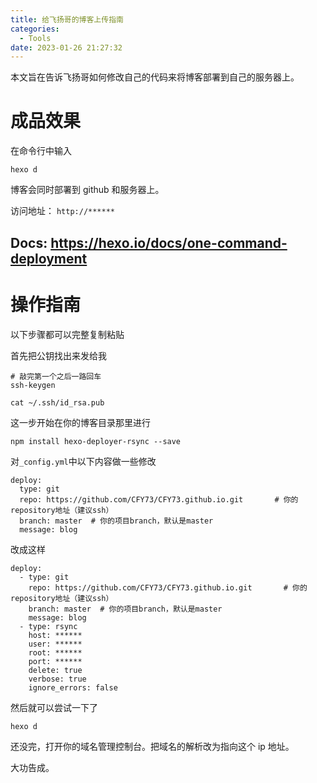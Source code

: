 ```yaml
---
title: 给飞扬哥的博客上传指南
categories:
  - Tools
date: 2023-01-26 21:27:32
---
```


本文旨在告诉飞扬哥如何修改自己的代码来将博客部署到自己的服务器上。

# 成品效果

在命令行中输入

```
hexo d
```

博客会同时部署到 github 和服务器上。

访问地址： `http://******`

## Docs: https://hexo.io/docs/one-command-deployment

# 操作指南

以下步骤都可以完整复制粘贴

首先把公钥找出来发给我

```
# 敲完第一个之后一路回车
ssh-keygen
```

```
cat ~/.ssh/id_rsa.pub
```

这一步开始在你的博客目录那里进行

```
npm install hexo-deployer-rsync --save
```

对`_config.yml`中以下内容做一些修改

```
deploy:
  type: git
  repo: https://github.com/CFY73/CFY73.github.io.git       # 你的repository地址（建议ssh）
  branch: master  # 你的项目branch，默认是master
  message: blog

```

改成这样

```
deploy:
  - type: git
    repo: https://github.com/CFY73/CFY73.github.io.git       # 你的repository地址（建议ssh）
    branch: master  # 你的项目branch，默认是master
    message: blog
  - type: rsync
    host: ******
    user: ******
    root: ******
    port: ******
    delete: true
    verbose: true
    ignore_errors: false

```

然后就可以尝试一下了

```
hexo d
```

还没完，打开你的域名管理控制台。把域名的解析改为指向这个 ip 地址。

大功告成。
